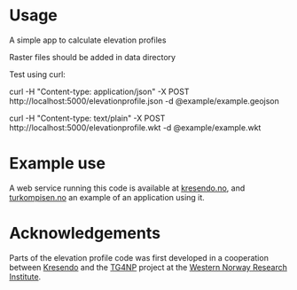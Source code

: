 Usage
=====

A simple app to calculate elevation profiles

Raster files should be added in data directory

Test using curl:

curl -H "Content-type: application/json" -X POST http://localhost:5000/elevationprofile.json -d @example/example.geojson

curl -H "Content-type: text/plain" -X POST http://localhost:5000/elevationprofile.wkt -d @example/example.wkt

Example use
===========
A web service running this code is available at [kresendo.no](http://verktoy.kresendo.no/hoydeprofil.html), and [turkompisen.no](http://turkompisen.no) an example of an application using it.


Acknowledgements
================

Parts of the elevation profile code was first developed in a cooperation between [Kresendo](http://www.kresendo.no) and the [TG4NP](http://tg4np.eu/) project at the [Western Norway Research Institute](http://www.vestforsk.no/).
